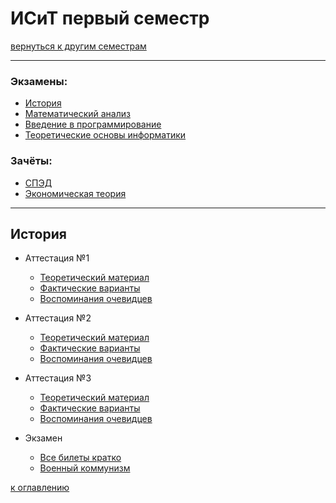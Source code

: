 # ИСиТ первый семестр
[вернуться к другим семестрам](isit.md)
***
### Экзамены:
+ [История](#История)
+ [Математический анализ](#Математический-анализ)
+ [Введение в программирование](#Введение-в-программирование)
+ [Теоретические основы информатики](#Теоретические-основы-информатики)

### Зачёты:
+ [СПЭД](#СПЭД)
+ [Экономическая теория](#Экономическая-теория)
***
## История
+ Аттестация №1
  + <a href="https://github.com/CallMeYura/astronauts/raw/master/documents/hist-1-att.docx">Теоретический материал</a>
  + [Фактические варианты]()
  + [Воспоминания очевидцев]()  
  
+ Аттестация №2
  + <a href="https://github.com/CallMeYura/astronauts/raw/master/documents/hist-2-att.docx">Теоретический 
    материал</a>
  + [Фактические варианты]()
  + [Воспоминания очевидцев]()

+ Аттестация №3
  + <a href="https://github.com/CallMeYura/astronauts/raw/master/documents/hist-3-att.docx">Теоретический 
    материал</a>
  + [Фактические варианты]()
  + [Воспоминания очевидцев]()

+ Экзамен
  + <a href="https://github.com/CallMeYura/astronauts/raw/master/documents/hist-main-ex.docx">Все билеты 
    кратко</a>
  + <a href="https://github.com/CallMeYura/astronauts/raw/master/documents/hist-war-communism.docx">Военный коммунизм</a>

[к оглавлению](#Экзамены)
